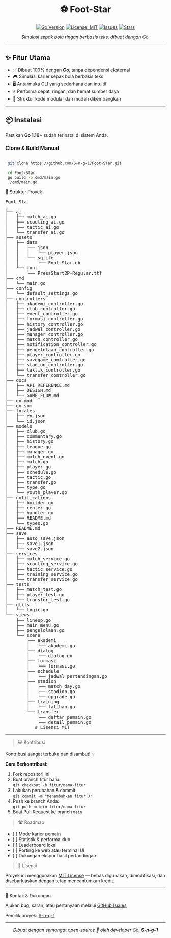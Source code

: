 <h1 align="center">⚽ Foot-Star</h1>

<p align="center">
  <a href="https://golang.org/"><img alt="Go Version" src="https://img.shields.io/badge/Go-1.16+-blue"></a>
  <a href="LICENSE"><img alt="License: MIT" src="https://img.shields.io/badge/License-MIT-green.svg"></a>
  <a href="https://github.com/S-n-g-1/Foot-Star/issues"><img alt="Issues" src="https://img.shields.io/github/issues/S-n-g-1/Foot-Star"></a>
  <a href="https://github.com/S-n-g-1/Foot-Star/stargazers"><img alt="Stars" src="https://img.shields.io/github/stars/S-n-g-1/Foot-Star?style=social"></a>
</p>

<p align="center"><i>Simulasi sepak bola ringan berbasis teks, dibuat dengan Go.</i></p>

---

## ✨ Fitur Utama

<ul>
  <li>✅ Dibuat 100% dengan <b>Go</b>, tanpa dependensi eksternal</li>
  <li>🎮 Simulasi karier sepak bola berbasis teks</li>
  <li>🖥️ Antarmuka CLI yang sederhana dan intuitif</li>
  <li>⚡ Performa cepat, ringan, dan hemat sumber daya</li>
  <li>💼 Struktur kode modular dan mudah dikembangkan</li>
</ul>

---

## 📦 Instalasi

Pastikan <b>Go 1.16+</b> sudah terinstal di sistem Anda.

### Clone & Build Manual
```bash

 git clone https://github.com/S-n-g-1/Foot-Star.git
 
 cd Foot-Star
 go build -o cmd/main.go
 ./cmd/main.go
```


📁 Struktur Proyek

<pre>
Foot-Sta
.
├── ai
│   ├── match_ai.go
│   ├── scouting_ai.go
│   ├── tactic_ai.go
│   └── transfer_ai.go
├── assets
│   ├── data
│   │   ├── json
│   │   │   └── player.json
│   │   └── sqlite
│   │       └── Foot-Star.db
│   └── font
│       └── PressStart2P-Regular.ttf
├── cmd
│   └── main.go
├── config
│   └── default_settings.go
├── controllers
│   ├── akademi_controller.go
│   ├── club_controller.go
│   ├── event_controller.go
│   ├── formasi_controller.go
│   ├── history_controller.go
│   ├── jadwal_controller.go
│   ├── manager_controller.go
│   ├── match_controller.go
│   ├── notification_controller.go
│   ├── pengelolaan_controller.go
│   ├── player_controller.go
│   ├── savegame_controller.go
│   ├── stadion_controller.go
│   ├── taktik_controller.go
│   └── transfer_controller.go
├── docs
│   ├── API_REFERENCE.md
│   ├── DESIGN.md
│   └── GAME_FLOW.md
├── go.mod
├── go.sum
├── locales
│   ├── en.json
│   └── id.json
├── models
│   ├── club.go
│   ├── commentary.go
│   ├── history.go
│   ├── league.go
│   ├── manager.go
│   ├── match_event.go
│   ├── match.go
│   ├── player.go
│   ├── schedule.go
│   ├── tactic.go
│   ├── transfer.go
│   ├── type.go
│   └── youth_player.go
├── notifications
│   ├── builder.go
│   ├── center.go
│   ├── handler.go
│   ├── README.md
│   └── types.go
├── README.md
├── save
│   ├── auto_save.json
│   ├── save1.json
│   └── save2.json
├── services
│   ├── match_service.go
│   ├── scouting_service.go
│   ├── tactic_service.go
│   ├── training_service.go
│   └── transfer_service.go
├── tests
│   ├── match_test.go
│   ├── player_test.go
│   └── transfer_test.go
├── utils
│   └── logic.go
└── views
    ├── lineup.go
    ├── main_menu.go
    ├── pengelolaan.go
    └── scene
        ├── akademi
        │   └── akademi.go
        ├── dialog
        │   └── dialog.go
        ├── formasi
        │   └── formasi.go
        ├── schedule
        │   └── jadwal_pertandingan.go
        ├── stadion
        │   ├── match_day.go
        │   ├── stadion.go
        │   └── upgrade.go
        ├── training
        │   └── latihan.go
        └── transfer
            ├── daftar_pemain.go
            └── detail_pemain.go
           # Lisensi MIT
</pre>

---

>‍💻 Kontribusi

Kontribusi sangat terbuka dan disambut! 💡

<b>Cara Berkontribusi:</b>

<ol>
  <li>Fork repositori ini</li>
  <li>Buat branch fitur baru:<br><code>git checkout -b fitur/nama-fitur</code></li>
  <li>Lakukan perubahan & commit:<br><code>git commit -m "Menambahkan fitur X"</code></li>
  <li>Push ke branch Anda:<br><code>git push origin fitur/nama-fitur</code></li>
  <li>Buat Pull Request ke branch <code>main</code></li>
</ol>

>🛣️ Roadmap

<ul>
  <li>[ ] Mode karier pemain</li>
  <li>[ ] Statistik & performa klub</li>
  <li>[ ] Leaderboard lokal</li>
  <li>[ ] Porting ke web atau terminal UI</li>
  <li>[ ] Dukungan ekspor hasil pertandingan</li>
</ul>

>📄 Lisensi

Proyek ini menggunakan <a href="LICENSE">MIT License</a> — bebas digunakan, dimodifikasi, dan disebarluaskan dengan tetap mencantumkan kredit.


---

🙋 Kontak & Dukungan

Ajukan bug, saran, atau pertanyaan melalui <a href="https://github.com/S-n-g-1/Foot-Star/issues">GitHub Issues</a>

Pemilik proyek: <a href="https://github.com/S-n-g-1">S-n-g-1</a>



---

<p align="center"><i>Dibuat dengan semangat open-source 💙 oleh developer Go, <b>S-n-g-1</b></i></p>